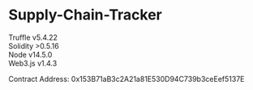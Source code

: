 # Supply-Chain-Tracker

Truffle v5.4.22 <br>
Solidity >0.5.16 <br>
Node v14.5.0 <br>
Web3.js v1.4.3 <br>

Contract Address: 0x153B71aB3c2A21a81E530D94C739b3ceEef5137E

